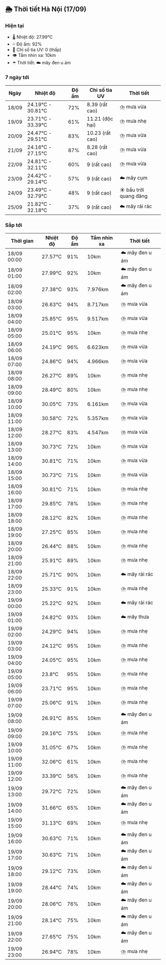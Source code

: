 ## 🌦️ Thời tiết Hà Nội (17/09)

### Hiện tại

- 🌡️ Nhiệt độ: 27.99℃
- 💦 Độ ẩm: 92%
- 🌟 Chỉ số tia UV: 0 (thấp)
- 👁️ Tầm nhìn xa: 10km
- ☂️ Thời tiết: ☁️ mây đen u ám

### 7 ngày tới

| Ngày | Nhiệt độ | Độ ẩm | Chỉ số tia UV | Thời tiết |
| --- | --- | --- | --- | --- |
| 18/09 | 24.19℃ - 30.81℃ | 72% | 8.39 (rất cao) | ⛈️ mưa vừa |
| 19/09 | 23.71℃ - 33.39℃ | 61% | 11.21 (độc hại) | ⛈️ mưa nhẹ |
| 20/09 | 24.47℃ - 29.51℃ | 83% | 10.23 (rất cao) | ⛈️ mưa vừa |
| 21/09 | 24.16℃ - 27.15℃ | 87% | 8.28 (rất cao) | ⛈️ mưa vừa |
| 22/09 | 24.81℃ - 32.11℃ | 60% | 9 (rất cao) | ⛈️ mưa vừa |
| 23/09 | 24.42℃ - 29.14℃ | 57% | 9 (rất cao) | ☁️ mây cụm |
| 24/09 | 23.49℃ - 32.79℃ | 48% | 9 (rất cao) | ☀️ bầu trời quang đãng |
| 25/09 | 21.82℃ - 32.18℃ | 37% | 9 (rất cao) | ☁️ mây rải rác |

### Sắp tới

| Thời gian | Nhiệt độ | Độ ẩm | Tầm nhìn xa | Thời tiết |
| --- | --- | --- | --- | --- |
| 18/09 00:00 | 27.57℃ | 91% | 10km | ☁️ mây đen u ám |
| 18/09 01:00 | 27.99℃ | 92% | 10km | ☁️ mây đen u ám |
| 18/09 02:00 | 27.38℃ | 93% | 7.976km | ☁️ mây đen u ám |
| 18/09 03:00 | 26.63℃ | 94% | 8.717km | ⛈️ mưa vừa |
| 18/09 04:00 | 25.85℃ | 95% | 9.517km | ⛈️ mưa vừa |
| 18/09 05:00 | 25.01℃ | 95% | 10km | ⛈️ mưa nhẹ |
| 18/09 06:00 | 24.19℃ | 96% | 6.623km | ⛈️ mưa vừa |
| 18/09 07:00 | 24.86℃ | 94% | 4.966km | ⛈️ mưa vừa |
| 18/09 08:00 | 26.27℃ | 89% | 10km | ⛈️ mưa nhẹ |
| 18/09 09:00 | 28.49℃ | 80% | 10km | ⛈️ mưa nhẹ |
| 18/09 10:00 | 30.05℃ | 73% | 6.161km | ⛈️ mưa vừa |
| 18/09 11:00 | 30.58℃ | 72% | 5.357km | ⛈️ mưa vừa |
| 18/09 12:00 | 28.27℃ | 83% | 4.547km | ⛈️ mưa vừa |
| 18/09 13:00 | 30.73℃ | 72% | 10km | ⛈️ mưa vừa |
| 18/09 14:00 | 30.81℃ | 71% | 10km | ⛈️ mưa vừa |
| 18/09 15:00 | 30.73℃ | 71% | 10km | ⛈️ mưa vừa |
| 18/09 16:00 | 30.81℃ | 71% | 10km | ⛈️ mưa nhẹ |
| 18/09 17:00 | 29.85℃ | 78% | 10km | ⛈️ mưa nhẹ |
| 18/09 18:00 | 28.12℃ | 82% | 10km | ⛈️ mưa nhẹ |
| 18/09 19:00 | 27.25℃ | 85% | 10km | ⛈️ mưa nhẹ |
| 18/09 20:00 | 26.44℃ | 88% | 10km | ⛈️ mưa nhẹ |
| 18/09 21:00 | 25.91℃ | 89% | 10km | ⛈️ mưa nhẹ |
| 18/09 22:00 | 25.71℃ | 90% | 10km | ☁️ mây rải rác |
| 18/09 23:00 | 25.33℃ | 91% | 10km | ⛈️ mưa nhẹ |
| 19/09 00:00 | 25.22℃ | 92% | 10km | ☁️ mây rải rác |
| 19/09 01:00 | 24.82℃ | 93% | 10km | ☁️ mây thưa |
| 19/09 02:00 | 24.29℃ | 94% | 10km | ⛈️ mưa nhẹ |
| 19/09 03:00 | 24.12℃ | 95% | 10km | ⛈️ mưa nhẹ |
| 19/09 04:00 | 24.05℃ | 95% | 10km | ⛈️ mưa nhẹ |
| 19/09 05:00 | 23.8℃ | 95% | 10km | ⛈️ mưa nhẹ |
| 19/09 06:00 | 23.71℃ | 95% | 10km | ⛈️ mưa nhẹ |
| 19/09 07:00 | 25.06℃ | 91% | 10km | ⛈️ mưa nhẹ |
| 19/09 08:00 | 26.91℃ | 85% | 10km | ☁️ mây đen u ám |
| 19/09 09:00 | 29.16℃ | 75% | 10km | ⛈️ mưa nhẹ |
| 19/09 10:00 | 31.05℃ | 67% | 10km | ⛈️ mưa nhẹ |
| 19/09 11:00 | 32.06℃ | 61% | 10km | ⛈️ mưa nhẹ |
| 19/09 12:00 | 33.39℃ | 56% | 10km | ⛈️ mưa nhẹ |
| 19/09 13:00 | 29.72℃ | 72% | 10km | ☁️ mây đen u ám |
| 19/09 14:00 | 31.66℃ | 65% | 10km | ☁️ mây đen u ám |
| 19/09 15:00 | 31.13℃ | 69% | 10km | ⛈️ mưa nhẹ |
| 19/09 16:00 | 30.63℃ | 71% | 10km | ☁️ mây đen u ám |
| 19/09 17:00 | 30.63℃ | 71% | 10km | ☁️ mây đen u ám |
| 19/09 18:00 | 29.12℃ | 73% | 10km | ☁️ mây đen u ám |
| 19/09 19:00 | 28.44℃ | 74% | 10km | ☁️ mây đen u ám |
| 19/09 20:00 | 28.06℃ | 76% | 10km | ☁️ mây đen u ám |
| 19/09 21:00 | 28.14℃ | 75% | 10km | ☁️ mây đen u ám |
| 19/09 22:00 | 27.65℃ | 75% | 10km | ☁️ mây đen u ám |
| 19/09 23:00 | 26.94℃ | 78% | 10km | ⛈️ mưa nhẹ |
